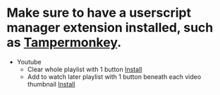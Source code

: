 # Make sure to have a userscript manager extension installed, such as [Tampermonkey](https://www.tampermonkey.net/).

- Youtube
  -   Clear whole playlist with 1 button [Install](https://github.com/lugosieben/userscripts/raw/main/youtube.com-clear-playlist.user.js)
  -   Add to watch later playlist with 1 button beneath each video thumbnail [Install](https://github.com/lugosieben/userscripts/raw/main/youtube.com-add-to-watchlater-button.user.js)
